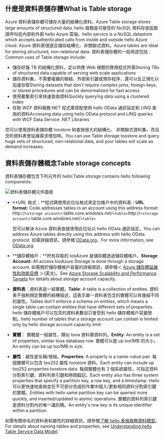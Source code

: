 ## <a name="what-is-table-storage"></a><span data-ttu-id="482b5-101">什麼是資料表儲存體</span><span class="sxs-lookup"><span data-stu-id="482b5-101">What is Table storage</span></span>
<span data-ttu-id="482b5-102">Azure 資料表儲存體可儲存大量的結構化資料。</span><span class="sxs-lookup"><span data-stu-id="482b5-102">Azure Table storage stores large amounts of structured data.</span></span> <span data-ttu-id="482b5-103">hello 服務是可接受的 NoSQL 資料存放區驗證呼叫從內部和外部 hello Azure 雲端。</span><span class="sxs-lookup"><span data-stu-id="482b5-103">hello service is a NoSQL datastore which accepts authenticated calls from inside and outside hello Azure cloud.</span></span> <span data-ttu-id="482b5-104">Azure 資料表很適合儲存結構化、非關聯式資料。</span><span class="sxs-lookup"><span data-stu-id="482b5-104">Azure tables are ideal for storing structured, non-relational data.</span></span> <span data-ttu-id="482b5-105">資料表儲存體的一般用途包括：</span><span class="sxs-lookup"><span data-stu-id="482b5-105">Common uses of Table storage include:</span></span>

* <span data-ttu-id="482b5-106">儲存好幾 TB 的結構化資料，足以供應 Web 規模的應用程式所需</span><span class="sxs-lookup"><span data-stu-id="482b5-106">Storing TBs of structured data capable of serving web scale applications</span></span>
* <span data-ttu-id="482b5-107">儲存資料集，不需要複雜的聯結、外部索引鍵或預存程序，還可以反正規化以加速存取</span><span class="sxs-lookup"><span data-stu-id="482b5-107">Storing datasets that don't require complex joins, foreign keys, or stored procedures and can be denormalized for fast access</span></span>
* <span data-ttu-id="482b5-108">使用叢集索引來快速查詢資料</span><span class="sxs-lookup"><span data-stu-id="482b5-108">Quickly querying data using a clustered index</span></span>
* <span data-ttu-id="482b5-109">存取 WCF 資料服務.NET 程式庫搭配使用 hello OData 通訊協定和 LINQ 查詢的資料</span><span class="sxs-lookup"><span data-stu-id="482b5-109">Accessing data using hello OData protocol and LINQ queries with WCF Data Service .NET Libraries</span></span>

<span data-ttu-id="482b5-110">您可以使用資料表儲存體 toostore 和查詢很大的結構化、 非關聯式資料集，而且您的資料表會延展需求增加時。</span><span class="sxs-lookup"><span data-stu-id="482b5-110">You can use Table storage toostore and query huge sets of structured, non-relational data, and your tables will scale as demand increases.</span></span>

## <a name="table-storage-concepts"></a><span data-ttu-id="482b5-111">資料表儲存體概念</span><span class="sxs-lookup"><span data-stu-id="482b5-111">Table storage concepts</span></span>
<span data-ttu-id="482b5-112">資料表儲存體包含下列元件的 hello:</span><span class="sxs-lookup"><span data-stu-id="482b5-112">Table storage  contains hello following components:</span></span>

![資料表儲存體元件圖表][Table1]

* <span data-ttu-id="482b5-114">**URL 格式：**程式碼使用此位址格式來定位帳戶中的資料表：</span><span class="sxs-lookup"><span data-stu-id="482b5-114">**URL format:** Code addresses tables in an account using this address format:</span></span>   
  <span data-ttu-id="482b5-115">http://`<storage account>`.table.core.windows.net/`<table>`</span><span class="sxs-lookup"><span data-stu-id="482b5-115">http://`<storage account>`.table.core.windows.net/`<table>`</span></span>  
  
  <span data-ttu-id="482b5-116">您可以解決 Azure 資料表直接使用此位址以 hello OData 通訊協定。</span><span class="sxs-lookup"><span data-stu-id="482b5-116">You can address Azure tables directly using this address with hello OData protocol.</span></span> <span data-ttu-id="482b5-117">如需詳細資訊，請參閱 [OData.org][OData.org]。</span><span class="sxs-lookup"><span data-stu-id="482b5-117">For more information, see [OData.org][OData.org].</span></span>
* <span data-ttu-id="482b5-118">**儲存體帳戶：**所有存取的 tooAzure 是儲存體透過儲存體帳戶。</span><span class="sxs-lookup"><span data-stu-id="482b5-118">**Storage Account:** All access tooAzure Storage is done through a storage account.</span></span> <span data-ttu-id="482b5-119">如需關於儲存體帳戶容量的詳細資訊，請參閱＜ [Azure 儲存體延展性和效能目標](../articles/storage/common/storage-scalability-targets.md) ＞(英文)。</span><span class="sxs-lookup"><span data-stu-id="482b5-119">See [Azure Storage Scalability and Performance Targets](../articles/storage/common/storage-scalability-targets.md) for details about storage account capacity.</span></span>
* <span data-ttu-id="482b5-120">**資料表**：資料表是一組實體。</span><span class="sxs-lookup"><span data-stu-id="482b5-120">**Table**: A table is a collection of entities.</span></span> <span data-ttu-id="482b5-121">資料表不強制規定實體的結構描述，這表示單一資料表包含的實體可以有幾組不同的屬性。</span><span class="sxs-lookup"><span data-stu-id="482b5-121">Tables don't enforce a schema on entities, which means a single table can contain entities that have different sets of properties.</span></span> <span data-ttu-id="482b5-122">hello 儲存體帳戶可以包含的資料表數目只會受到 hello 儲存體帳戶容量限制。</span><span class="sxs-lookup"><span data-stu-id="482b5-122">hello number of tables that a storage account can contain is limited only by hello storage account capacity limit.</span></span>
* <span data-ttu-id="482b5-123">**實體**： 實體是一組屬性，類似 tooa 資料庫資料列。</span><span class="sxs-lookup"><span data-stu-id="482b5-123">**Entity**: An entity is a set of properties, similar tooa database row.</span></span> <span data-ttu-id="482b5-124">實體可以是 up too1MB 的大小。</span><span class="sxs-lookup"><span data-stu-id="482b5-124">An entity can be up too1MB in size.</span></span>
* <span data-ttu-id="482b5-125">**屬性**：屬性是名稱/值組。</span><span class="sxs-lookup"><span data-stu-id="482b5-125">**Properties**: A property is a name-value pair.</span></span> <span data-ttu-id="482b5-126">每個實體可以包含 too252 屬性 toostore 資料。</span><span class="sxs-lookup"><span data-stu-id="482b5-126">Each entity can include up too252 properties toostore data.</span></span> <span data-ttu-id="482b5-127">每個實體也有 3 個系統屬性，可指定資料分割索引鍵、資料列索引鍵和時間戳記。</span><span class="sxs-lookup"><span data-stu-id="482b5-127">Each entity also has three system properties that specify a partition key, a row key, and a timestamp.</span></span> <span data-ttu-id="482b5-128">Hello 可以更快速地查詢並在不可部分完成的作業中插入/更新相同資料分割索引鍵的實體。</span><span class="sxs-lookup"><span data-stu-id="482b5-128">Entities with hello same partition key can be queried more quickly, and inserted/updated in atomic operations.</span></span> <span data-ttu-id="482b5-129">實體的資料列索引鍵是資料分割內的唯一識別碼。</span><span class="sxs-lookup"><span data-stu-id="482b5-129">An entity's row key is its unique identifier within a partition.</span></span>

<span data-ttu-id="482b5-130">如需有關命名的資料表和屬性的詳細資訊，請參閱[了解 hello 表格服務資料模型](/rest/api/storageservices/Understanding-the-Table-Service-Data-Model)。</span><span class="sxs-lookup"><span data-stu-id="482b5-130">For details about naming tables and properties, see [Understanding hello Table Service Data Model](/rest/api/storageservices/Understanding-the-Table-Service-Data-Model).</span></span>

[Table1]: ./media/storage-table-concepts-include/table1.png
[OData.org]: http://www.odata.org/
